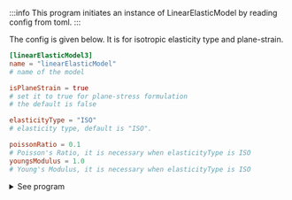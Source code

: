 :::info
This program initiates an instance of LinearElasticModel by
reading config from toml.
:::

The config is given below. It is for isotropic elasticity type and plane-strain.

```toml
[linearElasticModel3]
name = "linearElasticModel"
# name of the model

isPlaneStrain = true
# set it to true for plane-stress formulation
# the default is false

elasticityType = "ISO"
# elasticity type, default is "ISO".

poissonRatio = 0.1
# Poisson's Ratio, it is necessary when elasticityType is ISO
youngsModulus = 1.0
# Young's Modulus, it is necessary when elasticityType is ISO
```

<details>
<summary>See program</summary>
<div>

```fortran
PROGRAM main
USE easifemBase
USE easifemClasses
USE easifemMaterials

TYPE(LinearElasticModel_) :: obj
CHARACTER(*), PARAMETER :: filename = "./LinearElasticModel.toml"
CHARACTER(*), PARAMETER :: tomlName = "linearElasticModel3"

CALL FPL_Init

CALL obj%ImportFromToml2(tomlName=tomlName, filename=filename,  &
  & printToml=.TRUE.)
CALL obj%Display("[3]"//CHAR_LF)

CALL FPL_Finalize

END PROGRAM main
```

</div>
</details>
